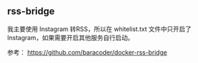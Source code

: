 ## rss-bridge

我主要使用 Instagram 转RSS，所以在 whitelist.txt 文件中只开启了 Instagram，如果需要开启其他服务自行启动。



参考： https://github.com/baracoder/docker-rss-bridge